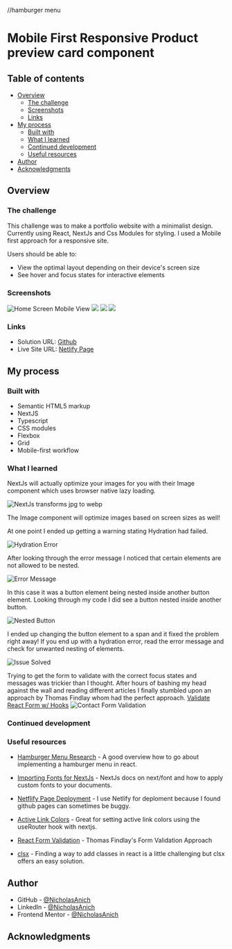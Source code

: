 //hamburger menu

# Mobile First Responsive Product preview card component

## Table of contents

-   [Overview](#overview)
    -   [The challenge](#the-challenge)
    -   [Screenshots](#screenshots)
    -   [Links](#links)
-   [My process](#my-process)
    -   [Built with](#built-with)
    -   [What I learned](#what-i-learned)
    -   [Continued development](#continued-development)
    -   [Useful resources](#useful-resources)
-   [Author](#author)
-   [Acknowledgments](#acknowledgments)

## Overview

### The challenge

This challenge was to make a portfolio website with a minimalist design. Currently using React, NextJs and Css Modules for styling. I used a Mobile first approach for a responsive site.

Users should be able to:

-   View the optimal layout depending on their device's screen size
-   See hover and focus states for interactive elements

### Screenshots

![Home Screen Mobile View](./public/images/screenshots/homeMobile.png)
![](./public/images/screenshots/portfolioMobile.png)
![](./public/images/screenshots/projectMobile.png)
![](./public/images/screenshots/contactMobile.png)

### Links

-   Solution URL: [Github]()
-   Live Site URL: [Netlify Page]()

## My process

### Built with

-   Semantic HTML5 markup
-   NextJS
-   Typescript
-   CSS modules
-   Flexbox
-   Grid
-   Mobile-first workflow

### What I learned

NextJs will actually optimize your images for you with their Image component which uses browser native lazy loading.

![NextJs transforms jpg to webp](./public/images/screenshots/imageOptimization.png)

The Image component will optimize images based on screen sizes as well!

At one point I ended up getting a warning stating Hydration had failed.

![Hydration Error](./public/images/screenshots/hydrationError.png)

After looking through the error message I noticed that certain elements are not allowed to be nested.

![Error Message](./public/images/screenshots/btnWarning.png)

In this case it was a button element being nested inside another button element.
Looking through my code I did see a button nested inside another button.

![Nested Button](./public/images/screenshots/btnCodeError.png)

I ended up changing the button element to a span and it fixed the problem right away! If you end up with a hydration error, read the error message and check for unwanted nesting of elements.

![Issue Solved](./public/images/screenshots/btnIssueSolved.png)

Trying to get the form to validate with the correct focus states and messages was trickier than I thought. After hours of bashing my head against the wall and reading different articles I finally stumbled upon an approach by Thomas Findlay whom had the perfect approach.
[Validate React Form w/ Hooks](https://www.telerik.com/blogs/how-to-create-validate-react-form-hooks)
![Contact Form Validation](./public/images/screenshots/formValidationPage.png)

### Continued development

### Useful resources

-   [Hamburger Menu Research](https://ibaslogic.com/how-to-add-hamburger-menu-in-react/) - A good overview how to go about implementing a hamburger menu in react.

-   [Importing Fonts for NextJs](https://nextjs.org/docs/api-reference/next/font) - NextJs docs on next/font and how to apply custom fonts to your documents.

-   [Netflify Page Deployment](https://www.netlify.com/) - I use Netlify for deploment because I found github pages can sometimes be buggy.

-   [Active Link Colors](https://www.slingacademy.com/article/how-to-highlight-currently-active-link-in-next-js/) - Great for setting active link colors using the useRouter hook with nextjs.

-   [React Form Validation](https://www.telerik.com/blogs/how-to-create-validate-react-form-hooks) - Thomas Findlay's Form Validation Approach

-   [clsx](https://npm.io/package/clsx) - Finding a way to add classes in react is a little challenging but clsx offers an easy solution.

## Author

-   GitHub - [@NicholasAnich](https://github.com/NicholasAnich)
-   LinkedIn - [@NicholasAnich](https://www.linkedin.com/in/nick-anich/)
-   Frontend Mentor - [@NicholasAnich](https://www.frontendmentor.io/profile/yourusername)

## Acknowledgments
